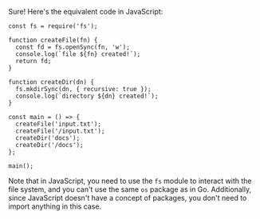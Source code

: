 Sure! Here's the equivalent code in JavaScript:
```
const fs = require('fs');

function createFile(fn) {
  const fd = fs.openSync(fn, 'w');
  console.log(`file ${fn} created!`);
  return fd;
}

function createDir(dn) {
  fs.mkdirSync(dn, { recursive: true });
  console.log(`directory ${dn} created!`);
}

const main = () => {
  createFile('input.txt');
  createFile('/input.txt');
  createDir('docs');
  createDir('/docs');
};

main();
```
Note that in JavaScript, you need to use the `fs` module to interact with the file system, and you can't use the same `os` package as in Go. Additionally, since JavaScript doesn't have a concept of packages, you don't need to import anything in this case.
